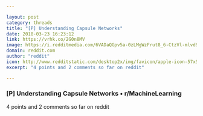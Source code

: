 ```yaml
---

layout: post
category: threads
title: "[P] Understanding Capsule Networks"
date: 2018-03-23 16:23:12
link: https://vrhk.co/2G0n8MV
image: https://i.redditmedia.com/6VADaQGpv5a-0zLMgWzFrut8_6-CtzVl-mlvd9sJT84.jpg?w=320&s=877f8de8ef5f4946c655a13d63c5515c
domain: reddit.com
author: "reddit"
icon: http://www.redditstatic.com/desktop2x/img/favicon/apple-icon-57x57.png
excerpt: "4 points and 2 comments so far on reddit"

---
```


### [P] Understanding Capsule Networks • r/MachineLearning

4 points and 2 comments so far on reddit
